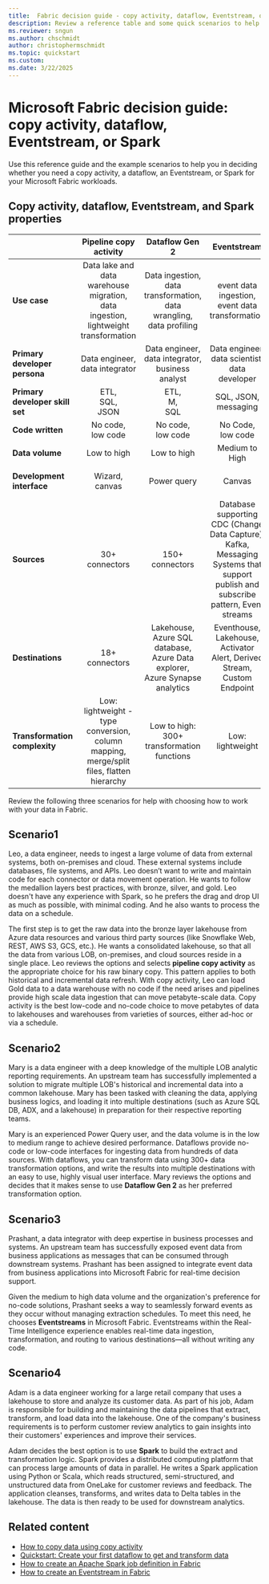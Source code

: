 ```yaml
---
title:  Fabric decision guide - copy activity, dataflow, Eventstream, or Spark
description: Review a reference table and some quick scenarios to help in choosing whether to use copy activity, dataflow, Eventstream, or Spark to work with your data in Fabric.
ms.reviewer: sngun
ms.author: chschmidt
author: christophermschmidt
ms.topic: quickstart
ms.custom:
ms.date: 3/22/2025
---
```


# Microsoft Fabric decision guide: copy activity, dataflow, Eventstream, or Spark

Use this reference guide and the example scenarios to help you in deciding whether you need a copy activity, a dataflow, an Eventstream, or Spark for your Microsoft Fabric workloads.

## Copy activity, dataflow, Eventstream, and Spark properties

| | **Pipeline copy activity** | **Dataflow Gen 2** | **Eventstream** | **Spark** |
|---|:---:|:---:|:---:|:---:|
| **Use case** | Data lake and data warehouse migration,<br>data ingestion,<br>lightweight transformation | Data ingestion,<br>data transformation,<br>data wrangling,<br>data profiling | event data ingestion,<br>event data transformation | Data ingestion,<br>data transformation,<br>data processing,<br>data profiling |
| **Primary developer persona** | Data engineer,<br>data integrator | Data engineer,<br>data integrator,<br>business analyst | Data engineer,<br>data scientist,<br>data developer | Data integrator,<br>data engineer |
| **Primary developer skill set** | ETL,<br>SQL,<br>JSON | ETL,<br>M,<br>SQL | SQL, JSON, messaging |Spark (Scala, Python, Spark SQL, R) |
| **Code written** | No code,<br>low code | No code,<br>low code | No Code, <br>low code | Code |
| **Data volume** | Low to high | Low to high | Medium to High | Low to high |
| **Development interface** | Wizard,<br>canvas | Power query | Canvas | Notebook,<br>Spark job definition |
| **Sources** | 30+ connectors | 150+ connectors | Database supporting CDC (Change Data Capture), Kafka, Messaging Systems that support publish and subscribe pattern, Event streams | Hundreds of Spark libraries |
| **Destinations** | 18+ connectors | Lakehouse,<br>Azure SQL database,<br>Azure Data explorer,<br>Azure Synapse analytics | Eventhouse, Lakehouse, Activator Alert, Derived Stream, Custom Endpoint | Hundreds of Spark libraries |
| **Transformation complexity** | Low:<br>lightweight - type conversion, column mapping, merge/split files, flatten hierarchy | Low to high:<br>300+ transformation functions | Low: <br>lightweight | Low to high:<br>support for native Spark and open-source libraries |

Review the following three scenarios for help with choosing how to work with your data in Fabric.

## Scenario1

Leo, a data engineer, needs to ingest a large volume of data from external systems, both on-premises and cloud. These external systems include databases, file systems, and APIs. Leo doesn’t want to write and maintain code for each connector or data movement operation. He wants to follow the medallion layers best practices, with bronze, silver, and gold. Leo doesn't have any experience with Spark, so he prefers the drag and drop UI as much as possible, with minimal coding. And he also wants to process the data on a schedule.

The first step is to get the raw data into the bronze layer lakehouse from Azure data resources and various third party sources (like Snowflake Web, REST, AWS S3, GCS, etc.). He wants a consolidated lakehouse, so that all the data from various LOB, on-premises, and cloud sources reside in a single place. Leo reviews the options and selects **pipeline copy activity** as the appropriate choice for his raw binary copy. This pattern applies to both historical and incremental data refresh. With copy activity, Leo can load Gold data to a data warehouse with no code if the need arises and pipelines provide high scale data ingestion that can move petabyte-scale data. Copy activity is the best low-code and no-code choice to move petabytes of data to lakehouses and warehouses from varieties of sources, either ad-hoc or via a schedule.

## Scenario2

Mary is a data engineer with a deep knowledge of the multiple LOB analytic reporting requirements. An upstream team has successfully implemented a solution to migrate multiple LOB's historical and incremental data into a common lakehouse. Mary has been tasked with cleaning the data, applying business logics, and loading it into multiple destinations (such as Azure SQL DB, ADX, and a lakehouse) in preparation for their respective reporting teams.

Mary is an experienced Power Query user, and the data volume is in the low to medium range to achieve desired performance. Dataflows provide no-code or low-code interfaces for ingesting data from hundreds of data sources. With dataflows, you can transform data using 300+ data transformation options, and write the results into multiple destinations with an easy to use, highly visual user interface. Mary reviews the options and decides that it makes sense to use **Dataflow Gen 2** as her preferred transformation option.

## Scenario3

Prashant, a data integrator with deep expertise in business processes and systems. An upstream team has successfully exposed event data from business applications as messages that can be consumed through downstream systems. Prashant has been assigned to integrate event data from business applications into Microsoft Fabric for real-time decision support.

Given the medium to high data volume and the organization's preference for no-code solutions, Prashant seeks a way to seamlessly forward events as they occur without managing extraction schedules. To meet this need, he chooses **Eventstreams** in Microsoft Fabric. Eventstreams within the Real-Time Intelligence experience enables real-time data ingestion, transformation, and routing to various destinations—all without writing any code.

## Scenario4

Adam is a data engineer working for a large retail company that uses a lakehouse to store and analyze its customer data. As part of his job, Adam is responsible for building and maintaining the data pipelines that extract, transform, and load data into the lakehouse. One of the company's business requirements is to perform customer review analytics to gain insights into their customers' experiences and improve their services.

Adam decides the best option is to use **Spark** to build the extract and transformation logic. Spark provides a distributed computing platform that can process large amounts of data in parallel. He writes a Spark application using Python or Scala, which reads structured, semi-structured, and unstructured data from OneLake for customer reviews and feedback. The application cleanses, transforms, and writes data to Delta tables in the lakehouse. The data is then ready to be used for downstream analytics.

## Related content

- [How to copy data using copy activity](../data-factory/copy-data-activity.md)
- [Quickstart: Create your first dataflow to get and transform data](../data-factory/create-first-dataflow-gen2.md)
- [How to create an Apache Spark job definition in Fabric](../data-engineering/create-spark-job-definition.md)
- [How to create an Eventstream in Fabric](../real-time-intelligence/event-streams/create-manage-an-eventstream.md)
